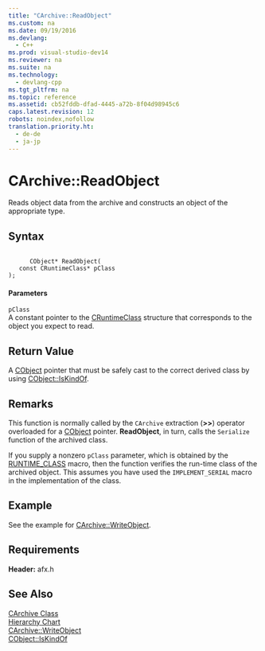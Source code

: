 ```yaml
---
title: "CArchive::ReadObject"
ms.custom: na
ms.date: 09/19/2016
ms.devlang: 
  - C++
ms.prod: visual-studio-dev14
ms.reviewer: na
ms.suite: na
ms.technology: 
  - devlang-cpp
ms.tgt_pltfrm: na
ms.topic: reference
ms.assetid: cb52fddb-dfad-4445-a72b-8f04d98945c6
caps.latest.revision: 12
robots: noindex,nofollow
translation.priority.ht: 
  - de-de
  - ja-jp
---
```

# CArchive::ReadObject
Reads object data from the archive and constructs an object of the appropriate type.  
  
## Syntax  
  
```  
  
      CObject* ReadObject(  
   const CRuntimeClass* pClass   
);  
```  
  
#### Parameters  
 `pClass`  
 A constant pointer to the [CRuntimeClass](../vs140/CRuntimeClass-Structure.md) structure that corresponds to the object you expect to read.  
  
## Return Value  
 A [CObject](../vs140/CObject-Class.md) pointer that must be safely cast to the correct derived class by using [CObject::IsKindOf](../vs140/CObject--IsKindOf.md).  
  
## Remarks  
 This function is normally called by the `CArchive` extraction (**>>**) operator overloaded for a [CObject](../vs140/CObject-Class.md) pointer. **ReadObject**, in turn, calls the `Serialize` function of the archived class.  
  
 If you supply a nonzero `pClass` parameter, which is obtained by the [RUNTIME_CLASS](../vs140/RUNTIME_CLASS.md) macro, then the function verifies the run-time class of the archived object. This assumes you have used the `IMPLEMENT_SERIAL` macro in the implementation of the class.  
  
## Example  
 See the example for [CArchive::WriteObject](../vs140/CArchive--WriteObject.md).  
  
## Requirements  
 **Header:** afx.h  
  
## See Also  
 [CArchive Class](../vs140/CArchive-Class.md)   
 [Hierarchy Chart](../vs140/Hierarchy-Chart.md)   
 [CArchive::WriteObject](../vs140/CArchive--WriteObject.md)   
 [CObject::IsKindOf](../vs140/CObject--IsKindOf.md)
